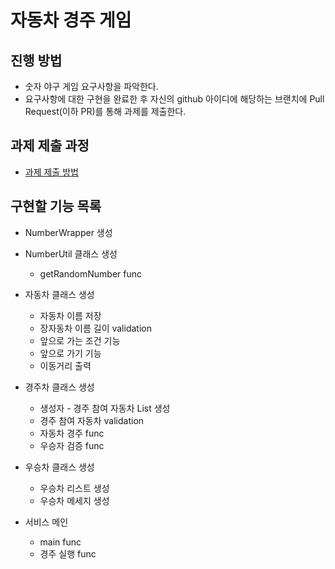 # 자동차 경주 게임
## 진행 방법
* 숫자 야구 게임 요구사항을 파악한다.
* 요구사항에 대한 구현을 완료한 후 자신의 github 아이디에 해당하는 브랜치에 Pull Request(이하 PR)를 통해 과제를 제출한다.

## 과제 제출 과정
* [과제 제출 방법](https://github.com/next-step/nextstep-docs/tree/master/precourse)

## 구현할 기능 목록

* NumberWrapper 생성

* NumberUtil 클래스 생성
    * getRandomNumber func    

* 자동차 클래스 생성
    * 자동차 이름 저장
    * 장자동차 이름 길이 validation
    * 앞으로 가는 조건 기능
    * 앞으로 가기 기능
    * 이동거리 출력

* 경주차 클래스 생성
    * 생성자 - 경주 참여 자동차 List 생성
    * 경주 참여 자동차 validation
    * 자동차 경주 func
    * 우승자 검증 func

* 우승차 클래스 생성
    * 우승차 리스트 생성
    * 우승차 메세지 생성

* 서비스 메인
    * main func
    * 경주 실행 func